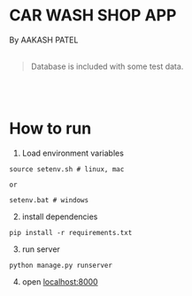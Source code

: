 # CAR WASH SHOP APP
By AAKASH PATEL  
<br>
<blockquote>Database is included with some test data.</blockquote>  
<br><br>

# How to run
1. Load environment variables
```
source setenv.sh # linux, mac

or 

setenv.bat # windows
```

2. install dependencies
```
pip install -r requirements.txt
```

3. run server
```
python manage.py runserver
```

4. open [localhost:8000](http://localhost:8000)





